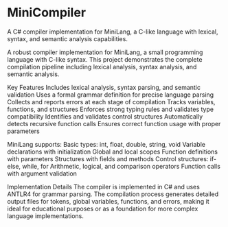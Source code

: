 # MiniCompiler
A C# compiler implementation for MiniLang, a C-like language with lexical, syntax, and semantic analysis capabilities.

A robust compiler implementation for MiniLang, a small programming language with C-like syntax. This project demonstrates the complete compilation pipeline including lexical analysis, syntax analysis, and semantic analysis.

Key Features
Includes lexical analysis, syntax parsing, and semantic validation
Uses a formal grammar definition for precise language parsing
Collects and reports errors at each stage of compilation
Tracks variables, functions, and structures
Enforces strong typing rules and validates type compatibility
Identifies and validates control structures
Automatically detects recursive function calls
Ensures correct function usage with proper parameters

MiniLang supports:
Basic types: int, float, double, string, void
Variable declarations with initialization
Global and local scopes
Function definitions with parameters
Structures with fields and methods
Control structures: if-else, while, for
Arithmetic, logical, and comparison operators
Function calls with argument validation

Implementation Details
The compiler is implemented in C# and uses ANTLR4 for grammar parsing. The compilation process generates detailed output files for tokens, global variables, functions, and errors, making it ideal for educational purposes or as a foundation for more complex language implementations.
